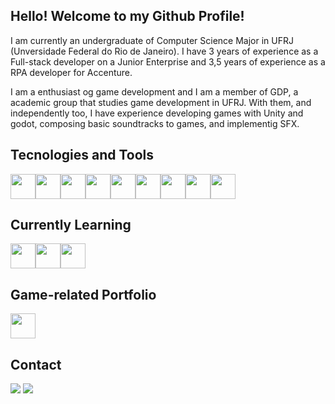 ## Hello! Welcome to my Github Profile!

I am currently an undergraduate of Computer Science Major in UFRJ (Unversidade Federal do Rio de Janeiro).
I have 3 years of experience as a Full-stack developer on a Junior Enterprise and 3,5 years of experience as a RPA developer for Accenture.

I am a enthusiast og game development and I am a member of GDP, a academic group that studies game development in UFRJ. With them, and independently too, I have experience developing games with Unity and godot, composing basic soundtracks to games, and implementig SFX.

## Tecnologies and Tools

<img src="https://cdn.jsdelivr.net/gh/devicons/devicon/icons/html5/html5-original.svg" width="40" height="40" /><img src="https://cdn.jsdelivr.net/gh/devicons/devicon/icons/css3/css3-original.svg"  width="40" height="40" /><img src="https://cdn.jsdelivr.net/gh/devicons/devicon/icons/javascript/javascript-original.svg" width="40" height="40" /><img src="https://cdn.jsdelivr.net/gh/devicons/devicon/icons/angular/angular-original.svg" width="40" height="40" /><img src="https://cdn.jsdelivr.net/gh/devicons/devicon/icons/react/react-original.svg" width="40" height="40" /><img src="https://cdn.jsdelivr.net/gh/devicons/devicon/icons/python/python-original.svg" width="40" height="40" /><img src="https://cdn.jsdelivr.net/gh/devicons/devicon/icons/git/git-original.svg" width="40" height="40" /><img src="https://cdn.jsdelivr.net/gh/devicons/devicon/icons/github/github-original.svg" width="40" height="40" /><img src="https://cdn.jsdelivr.net/gh/devicons/devicon/icons/vscode/vscode-original.svg" width="40" height="40" />

## Currently Learning

<img src="https://cdn.jsdelivr.net/gh/devicons/devicon/icons/unity/unity-original.svg" width="40" height="40" /><img src="https://cdn.jsdelivr.net/gh/devicons/devicon/icons/godot/godot-original.svg" width="40" height="40" /><img src="https://cdn.jsdelivr.net/gh/devicons/devicon/icons/csharp/csharp-original.svg" width="40" height="40" />

## Game-related Portfolio
<a href="https:/garori.itch.io" target="_blank"><img src="https://static.itch.io/images/itchio-textless-white.svg" target="_blank" width="40" height="40"></a>


## Contact

<div>
<a href="https://www.linkedin.com/in/gabriel-conde-9b5334190/" target="_blank"><img src="https://img.shields.io/badge/-LinkedIn-%230077B5?style=for-the-badge&logo=linkedin&logoColor=white" target="_blank"></a>
<a href = "mailto:gabriel.wave.conde@gmail.com"><img src="https://img.shields.io/badge/Gmail-D14836?style=for-the-badge&logo=gmail&logoColor=white" target="_blank"></a>
</div>





<!--
**Garori/Garori** is a ✨ _special_ ✨ repository because its `README.md` (this file) appears on your GitHub profile.

Here are some ideas to get you started:

- 🔭 I’m currently working on ...
- 🌱 I’m currently learning ...
- 👯 I’m looking to collaborate on ...
- 🤔 I’m looking for help with ...
- 💬 Ask me about ...
- 📫 How to reach me: ...
- 😄 Pronouns: ...
- ⚡ Fun fact: ...
-->
